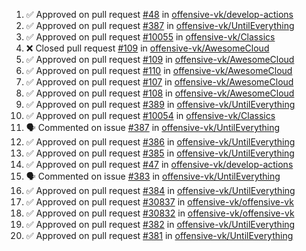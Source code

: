 <!--START_SECTION:activity-->
1. ✅ Approved on pull request [#48](https://github.com/offensive-vk/develop-actions/pull/48) in [offensive-vk/develop-actions](https://github.com/offensive-vk/develop-actions)
2. ✅ Approved on pull request [#387](https://github.com/offensive-vk/UntilEverything/pull/387) in [offensive-vk/UntilEverything](https://github.com/offensive-vk/UntilEverything)
3. ✅ Approved on pull request [#10055](https://github.com/offensive-vk/Classics/pull/10055) in [offensive-vk/Classics](https://github.com/offensive-vk/Classics)
4. ❌ Closed pull request [#109](https://github.com/offensive-vk/AwesomeCloud/pull/109) in [offensive-vk/AwesomeCloud](https://github.com/offensive-vk/AwesomeCloud)
5. ✅ Approved on pull request [#109](https://github.com/offensive-vk/AwesomeCloud/pull/109) in [offensive-vk/AwesomeCloud](https://github.com/offensive-vk/AwesomeCloud)
6. ✅ Approved on pull request [#110](https://github.com/offensive-vk/AwesomeCloud/pull/110) in [offensive-vk/AwesomeCloud](https://github.com/offensive-vk/AwesomeCloud)
7. ✅ Approved on pull request [#107](https://github.com/offensive-vk/AwesomeCloud/pull/107) in [offensive-vk/AwesomeCloud](https://github.com/offensive-vk/AwesomeCloud)
8. ✅ Approved on pull request [#108](https://github.com/offensive-vk/AwesomeCloud/pull/108) in [offensive-vk/AwesomeCloud](https://github.com/offensive-vk/AwesomeCloud)
9. ✅ Approved on pull request [#389](https://github.com/offensive-vk/UntilEverything/pull/389) in [offensive-vk/UntilEverything](https://github.com/offensive-vk/UntilEverything)
10. ✅ Approved on pull request [#10054](https://github.com/offensive-vk/Classics/pull/10054) in [offensive-vk/Classics](https://github.com/offensive-vk/Classics)
11. 🗣 Commented on issue [#387](https://github.com/offensive-vk/UntilEverything/issues/387) in [offensive-vk/UntilEverything](https://github.com/offensive-vk/UntilEverything)
12. ✅ Approved on pull request [#386](https://github.com/offensive-vk/UntilEverything/pull/386) in [offensive-vk/UntilEverything](https://github.com/offensive-vk/UntilEverything)
13. ✅ Approved on pull request [#385](https://github.com/offensive-vk/UntilEverything/pull/385) in [offensive-vk/UntilEverything](https://github.com/offensive-vk/UntilEverything)
14. ✅ Approved on pull request [#47](https://github.com/offensive-vk/develop-actions/pull/47) in [offensive-vk/develop-actions](https://github.com/offensive-vk/develop-actions)
15. 🗣 Commented on issue [#383](https://github.com/offensive-vk/UntilEverything/issues/383) in [offensive-vk/UntilEverything](https://github.com/offensive-vk/UntilEverything)
16. ✅ Approved on pull request [#384](https://github.com/offensive-vk/UntilEverything/pull/384) in [offensive-vk/UntilEverything](https://github.com/offensive-vk/UntilEverything)
17. ✅ Approved on pull request [#30837](https://github.com/offensive-vk/offensive-vk/pull/30837) in [offensive-vk/offensive-vk](https://github.com/offensive-vk/offensive-vk)
18. ✅ Approved on pull request [#30832](https://github.com/offensive-vk/offensive-vk/pull/30832) in [offensive-vk/offensive-vk](https://github.com/offensive-vk/offensive-vk)
19. ✅ Approved on pull request [#382](https://github.com/offensive-vk/UntilEverything/pull/382) in [offensive-vk/UntilEverything](https://github.com/offensive-vk/UntilEverything)
20. ✅ Approved on pull request [#381](https://github.com/offensive-vk/UntilEverything/pull/381) in [offensive-vk/UntilEverything](https://github.com/offensive-vk/UntilEverything)
<!--END_SECTION:activity-->